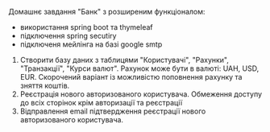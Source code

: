 Домашнє завдання "Банк" з розширеним функціоналом:
- використання spring boot та thymeleaf
- підключення spring secutiry
- підключеня мейлінга на базі google smtp

1. Створити базу даних з таблицями "Користувачі", "Рахунки", "Транзакції", "Курси валют". Рахунок може бути в валюті: UAH, USD, EUR. 
Скорочений варіант із можливістю поповнення рахунку та зняття коштів.
2. Реєстрація нового авторизованого користувача. Обмеження доступу до всіх сторінок крім авторизації та реєстрації
3. Відправлення email підтвердження реєстрації нового авторизованого користувача.

